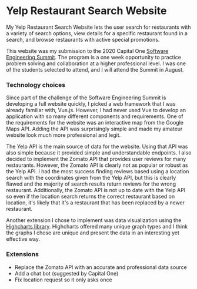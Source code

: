 # Yelp Restaurant Search Website

My Yelp Restaurant Search Website lets the user search for restaurants with a variety of search options, view details for a specific restaurant found in a search, and browse restaurants with active special promotions.

This website was my submission to the 2020 Capital One [Software Engineering Summit](https://campus.capitalone.com/summits/). The program is a one week opportunity to practice  problem solving and collaboration at a higher professional level. I was one of the students selected to attend, and I will attend the Summit in August. 

### Technology choices
Since part of the challenge of the Software Engineering Summit is developing a full website quickly, I picked a web framework that I was already familiar with, Vue.js. However, I had never used Vue to develop an application with so many different components and requirements. One of the requirements for the website was an interactive map from the Google Maps API. Adding the API was surprisingly simple and made my amateur website look much more professional and legit. 

The Yelp API is the main source of data for the website. Using that API was also simple because it provided simple and understandable endpoints. I also decided to implement the Zomato API that provides user reviews for many restaurants. However, the Zomato API is clearly not as popular or robust as the Yelp API. I had the most success finding reviews based using a location search with the coordinates given from the Yelp API, but this is clearly flawed and the majority of search results return reviews for the wrong restaurant. Additionally, the Zomato API is not up to date with the Yelp API so even if the location search returns the correct restaurant based on location, it's likely that it's a restaurant that has been replaced by a newer restaurant. 

Another extension I chose to implement was data visualization using the [Highcharts library](https://www.highcharts.com/). Highcharts offered many unique graph types and I think the graphs I chose are unique and present the data in an interesting yet effective way. 

### Extensions
* Replace the Zomato API with an accurate and professional data source
* Add a chat bot (suggested by Capital One)
* Fix location request so it only asks once